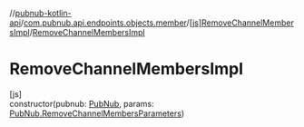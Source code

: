 //[pubnub-kotlin-api](../../../index.md)/[com.pubnub.api.endpoints.objects.member](../index.md)/[[js]RemoveChannelMembersImpl](index.md)/[RemoveChannelMembersImpl](-remove-channel-members-impl.md)

# RemoveChannelMembersImpl

[js]\
constructor(pubnub: [PubNub](../../[root]/-pub-nub/index.md), params: [PubNub.RemoveChannelMembersParameters](../../[root]/-pub-nub/-remove-channel-members-parameters/index.md))
